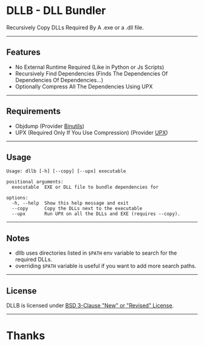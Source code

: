 # DLLB - DLL Bundler
Recursively Copy DLLs Required By A .exe or a .dll file.

---
## Features

- No External Runtime Required (Like in Python or Js Scripts)
- Recursively Find Dependencies (Finds The Dependencies Of Dependencies Of Dependencies...)
- Optionally Compress All The Dependencies Using UPX

---
## Requirements

- Objdump (Provider [Binutils](https://packages.msys2.org/package/binutils))
- UPX (Required Only If You Use Compression) (Provider [UPX](https://packages.msys2.org/package/upx))

---
## Usage
```
Usage: dllb [-h] [--copy] [--upx] executable

positional arguments:
  executable  EXE or DLL file to bundle dependencies for

options:
  -h, --help  Show this help message and exit
  --copy      Copy the DLLs next to the executable
  --upx       Run UPX on all the DLLs and EXE (requires --copy).
```

---
## Notes

- dllb uses directories listed in `$PATH` env variable to search for the required DLLs.
- overriding `$PATH` variable is useful if you want to add more search paths.

---
## License
DLLB is licensed under [BSD 3-Clause "New" or "Revised" License](./LICENSE).

---
# Thanks
